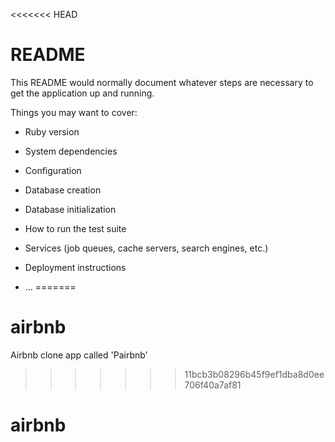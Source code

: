 <<<<<<< HEAD
# README

This README would normally document whatever steps are necessary to get the
application up and running.

Things you may want to cover:

* Ruby version

* System dependencies

* Configuration

* Database creation

* Database initialization

* How to run the test suite

* Services (job queues, cache servers, search engines, etc.)

* Deployment instructions

* ...
=======
# airbnb
Airbnb clone app called 'Pairbnb'
>>>>>>> 11bcb3b08296b45f9ef1dba8d0ee706f40a7af81
# airbnb
